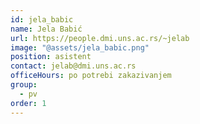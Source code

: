 ```yaml
---
id: jela_babic
name: Jela Babić
url: https://people.dmi.uns.ac.rs/~jelab
image: "@assets/jela_babic.png"
position: asistent
contact: jelab@dmi.uns.ac.rs
officeHours: po potrebi zakazivanjem
group:
  - pv
order: 1
---
```

